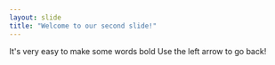 ```yaml
---
layout: slide
title: "Welcome to our second slide!"
---
```

It's very easy to make some words bold 
Use the left arrow to go back!
